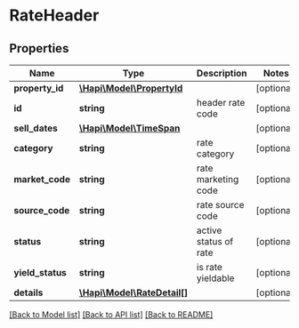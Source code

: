 # RateHeader

## Properties
Name | Type | Description | Notes
------------ | ------------- | ------------- | -------------
**property_id** | [**\Hapi\Model\PropertyId**](PropertyId.md) |  | [optional] 
**id** | **string** | header rate code | [optional] 
**sell_dates** | [**\Hapi\Model\TimeSpan**](TimeSpan.md) |  | [optional] 
**category** | **string** | rate category | [optional] 
**market_code** | **string** | rate marketing code | [optional] 
**source_code** | **string** | rate source code | [optional] 
**status** | **string** | active status of rate | [optional] 
**yield_status** | **string** | is rate yieldable | [optional] 
**details** | [**\Hapi\Model\RateDetail[]**](RateDetail.md) |  | [optional] 

[[Back to Model list]](../README.md#documentation-for-models) [[Back to API list]](../README.md#documentation-for-api-endpoints) [[Back to README]](../README.md)

